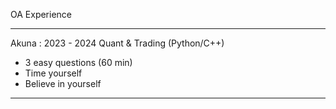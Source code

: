 OA Experience 

---
Akuna : 2023 - 2024 Quant & Trading (Python/C++)
- 3 easy questions (60 min)
- Time yourself 
- Believe in yourself 

---
